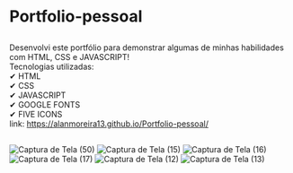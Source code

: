 # Portfolio-pessoal
##
Desenvolvi este portfólio para demonstrar algumas de minhas habilidades com HTML, CSS e JAVASCRIPT!<br>
Tecnologias utilizadas: <br>
✔ HTML <br>
✔ CSS <br>
✔ JAVASCRIPT <br>
✔ GOOGLE FONTS <br>
✔ FIVE ICONS <br>
link: https://alanmoreira13.github.io/Portfolio-pessoal/
##
![Captura de Tela (50)](https://user-images.githubusercontent.com/88805398/162807180-d73e8905-ad9c-4e47-8ecd-50e093cc3f77.png)
![Captura de Tela (15)](https://user-images.githubusercontent.com/88805398/158023775-c9b2fb55-3069-4207-bcb2-a738bc56cb0a.png)
![Captura de Tela (16)](https://user-images.githubusercontent.com/88805398/158023777-949ab0bc-6e4a-430a-8360-575f240f0ae3.png)
![Captura de Tela (17)](https://user-images.githubusercontent.com/88805398/158023778-973bdb9a-299a-48b3-8d55-1bfeb94d40d8.png)
![Captura de Tela (12)](https://user-images.githubusercontent.com/88805398/158023779-a9eceb71-6eb8-440b-9524-c1b5f289be0f.png)
![Captura de Tela (13)](https://user-images.githubusercontent.com/88805398/158023783-13d1ff73-97eb-4e62-8729-70ea20a0c84e.png)
